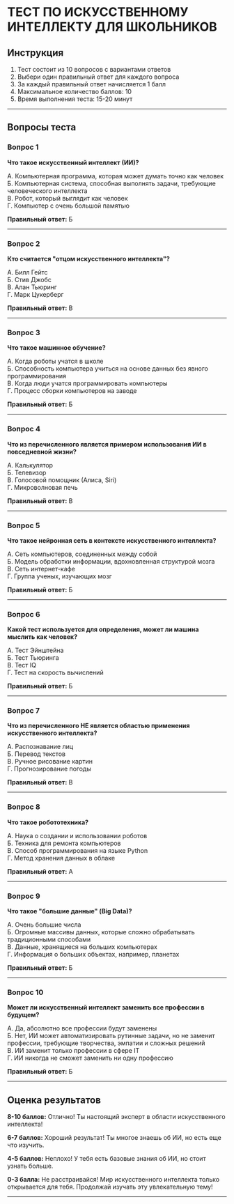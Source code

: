 # ТЕСТ ПО ИСКУССТВЕННОМУ ИНТЕЛЛЕКТУ ДЛЯ ШКОЛЬНИКОВ

## Инструкция
1. Тест состоит из 10 вопросов с вариантами ответов
2. Выбери один правильный ответ для каждого вопроса
3. За каждый правильный ответ начисляется 1 балл
4. Максимальное количество баллов: 10
5. Время выполнения теста: 15-20 минут

---

## Вопросы теста

### Вопрос 1
**Что такое искусственный интеллект (ИИ)?**

А. Компьютерная программа, которая может думать точно как человек  
Б. Компьютерная система, способная выполнять задачи, требующие человеческого интеллекта  
В. Робот, который выглядит как человек  
Г. Компьютер с очень большой памятью  

**Правильный ответ:** Б

---

### Вопрос 2
**Кто считается "отцом искусственного интеллекта"?**

А. Билл Гейтс  
Б. Стив Джобс  
В. Алан Тьюринг  
Г. Марк Цукерберг  

**Правильный ответ:** В

---

### Вопрос 3
**Что такое машинное обучение?**

А. Когда роботы учатся в школе  
Б. Способность компьютера учиться на основе данных без явного программирования  
В. Когда люди учатся программировать компьютеры  
Г. Процесс сборки компьютеров на заводе  

**Правильный ответ:** Б

---

### Вопрос 4
**Что из перечисленного является примером использования ИИ в повседневной жизни?**

А. Калькулятор  
Б. Телевизор  
В. Голосовой помощник (Алиса, Siri)  
Г. Микроволновая печь  

**Правильный ответ:** В

---

### Вопрос 5
**Что такое нейронная сеть в контексте искусственного интеллекта?**

А. Сеть компьютеров, соединенных между собой  
Б. Модель обработки информации, вдохновленная структурой мозга  
В. Сеть интернет-кафе  
Г. Группа ученых, изучающих мозг  

**Правильный ответ:** Б

---

### Вопрос 6
**Какой тест используется для определения, может ли машина мыслить как человек?**

А. Тест Эйнштейна  
Б. Тест Тьюринга  
В. Тест IQ  
Г. Тест на скорость вычислений  

**Правильный ответ:** Б

---

### Вопрос 7
**Что из перечисленного НЕ является областью применения искусственного интеллекта?**

А. Распознавание лиц  
Б. Перевод текстов  
В. Ручное рисование картин  
Г. Прогнозирование погоды  

**Правильный ответ:** В

---

### Вопрос 8
**Что такое робототехника?**

А. Наука о создании и использовании роботов  
Б. Техника для ремонта компьютеров  
В. Способ программирования на языке Python  
Г. Метод хранения данных в облаке  

**Правильный ответ:** А

---

### Вопрос 9
**Что такое "большие данные" (Big Data)?**

А. Очень большие числа  
Б. Огромные массивы данных, которые сложно обрабатывать традиционными способами  
В. Данные, хранящиеся на больших компьютерах  
Г. Информация о больших объектах, например, планетах  

**Правильный ответ:** Б

---

### Вопрос 10
**Может ли искусственный интеллект заменить все профессии в будущем?**

А. Да, абсолютно все профессии будут заменены  
Б. Нет, ИИ может автоматизировать рутинные задачи, но не заменит профессии, требующие творчества, эмпатии и сложных решений  
В. ИИ заменит только профессии в сфере IT  
Г. ИИ никогда не сможет заменить ни одну профессию  

**Правильный ответ:** Б

---

## Оценка результатов

**8-10 баллов:** Отлично! Ты настоящий эксперт в области искусственного интеллекта!

**6-7 баллов:** Хороший результат! Ты многое знаешь об ИИ, но есть еще что изучить.

**4-5 баллов:** Неплохо! У тебя есть базовые знания об ИИ, но стоит узнать больше.

**0-3 балла:** Не расстраивайся! Мир искусственного интеллекта только открывается для тебя. Продолжай изучать эту увлекательную тему!

---
